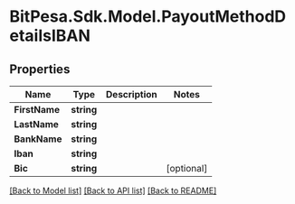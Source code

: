 # BitPesa.Sdk.Model.PayoutMethodDetailsIBAN
## Properties

Name | Type | Description | Notes
------------ | ------------- | ------------- | -------------
**FirstName** | **string** |  | 
**LastName** | **string** |  | 
**BankName** | **string** |  | 
**Iban** | **string** |  | 
**Bic** | **string** |  | [optional] 

[[Back to Model list]](../README.md#documentation-for-models) [[Back to API list]](../README.md#documentation-for-api-endpoints) [[Back to README]](../README.md)

